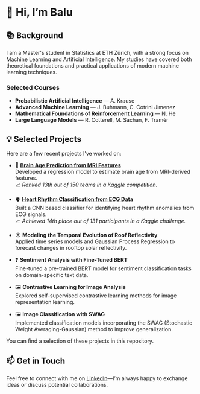 # 👋 Hi, I’m Balu

## 📚 Background

I am a Master's student in Statistics at ETH Zürich, with a strong focus on Machine Learning and Artificial Intelligence. My studies have covered both theoretical foundations and practical applications of modern machine learning techniques.

### Selected Courses
- **Probabilistic Artificial Intelligence** — A. Krause  
- **Advanced Machine Learning** — J. Buhmann, C. Cotrini Jimenez  
- **Mathematical Foundations of Reinforcement Learning** — N. He  
- **Large Language Models** — R. Cotterell, M. Sachan, F. Tramèr

## 💡 Selected Projects

Here are a few recent projects I’ve worked on:

- 🧠 [**Brain Age Prediction from MRI Features**](https://github.com/szekerbalazs/szekerbalazs/blob/main/BrainAgePrediction/BrainAgePrediction.ipynb)  
  Developed a regression model to estimate brain age from MRI-derived features.  
  📈 *Ranked 13th out of 150 teams in a Kaggle competition.*

- 🫀 [**Heart Rhythm Classification from ECG Data**](https://github.com/szekerbalazs/szekerbalazs/blob/main/ECGAnalysis/ECGAnalysis.py)  
  Built a CNN based classifier for identifying heart rhythm anomalies from ECG signals.  
  📈 *Achieved 14th place out of 131 participants in a Kaggle challenge.*

- ☀️ **Modeling the Temporal Evolution of Roof Reflectivity**  
  Applied time series models and Gaussian Process Regression to forecast changes in rooftop solar reflectivity.

- ❓ **Sentiment Analysis with Fine-Tuned BERT**  
  Fine-tuned a pre-trained BERT model for sentiment classification tasks on domain-specific text data.

- 🖼️ **Contrastive Learning for Image Analysis**  
  Explored self-supervised contrastive learning methods for image representation learning.

- 🖼️ **Image Classification with SWAG**  
  Implemented classification models incorporating the SWAG (Stochastic Weight Averaging-Gaussian) method to improve generalization.

You can find a selection of these projects in this repository.

## 📫 Get in Touch

Feel free to connect with me on [LinkedIn](https://www.linkedin.com/in/balázs-szekér-80b647223)—I’m always happy to exchange ideas or discuss potential collaborations.

